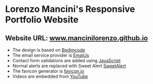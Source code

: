 # Lorenzo Mancini's Responsive Portfolio Website
## Website URL: www.mancinilorenzo.github.io

- The design is based on [Bedimcode](https://github.com/bedimcode)
- The email service provider is [EmailJs](https://www.emailjs.com/)
- Contact form validations are added using [JavaScript](https://www.youtube.com/watch?v=fz8bwvn9lA4) 
- Normal alerts are replaced with Sweet Alert [SweetAlert](https://sweetalert.js.org)
- The favicon generator is [favicon.io](https://favicon.io/favicon-generator/)
- Videos are embedded from [YouTube](https://www.youtube.com)